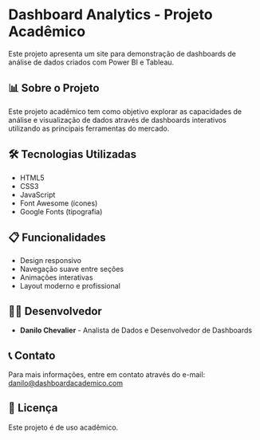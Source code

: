 # Dashboard Analytics - Projeto Acadêmico

Este projeto apresenta um site para demonstração de dashboards de análise de dados criados com Power BI e Tableau.

## 📊 Sobre o Projeto

Este projeto acadêmico tem como objetivo explorar as capacidades de análise e visualização de dados através de dashboards interativos utilizando as principais ferramentas do mercado.

## 🛠️ Tecnologias Utilizadas

- HTML5
- CSS3
- JavaScript
- Font Awesome (ícones)
- Google Fonts (tipografia)

## 📋 Funcionalidades

- Design responsivo
- Navegação suave entre seções
- Animações interativas
- Layout moderno e profissional

## 👨‍💻 Desenvolvedor

- **Danilo Chevalier** - Analista de Dados e Desenvolvedor de Dashboards

## 📞 Contato

Para mais informações, entre em contato através do e-mail: danilo@dashboardacademico.com

## 📄 Licença

Este projeto é de uso acadêmico.